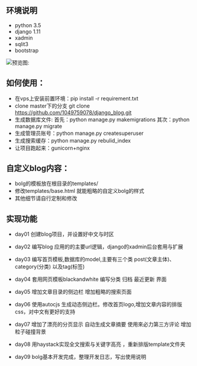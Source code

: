 ## 环境说明
- python 3.5
- django 1.11
- xadmin
- sqlit3
- bootstrap


![预览图:](http://images.cnblogs.com/cnblogs_com/guigujun/1143402/o_tel.png)
## 如何使用：
- 在vps上安装前置环境：pip install -r requirement.txt
- clone master下的分支 git clone https://github.com/1049759078/django_blog.git
- 生成数据库文件: 首先：python manage.py makemigrations 其次：python manage.py migrate
- 生成管理员账号：python manage.py createsuperuser
- 生成搜索缓存：python manage.py rebulid_index
- 让项目跑起来：gunicorn+nginx
## 自定义blog内容：
- bolg的模板放在根目录的templates/
- 修改templates/base.html 就能粗略的自定义bolg的样式
- 其他细节请自行定制和修改
## 实现功能
- day01 创建blog项目，并设置好中文与时区
- day02 编写blog 应用的的主要url逻辑，django的xadmin后台套用与扩展
- day03 编写首页模板,数据库的model,主要有三个类 post(文章主体)、category(分类) 以及tag(标签)
- day04 套用网页模板blackandwhite 编写分类 归档 最近更新 界面

- day05 增加文章目录的侧边栏 增加粗略的搜索页面
- day06 使用autocjs 生成动态侧边栏。修改首页logo,增加文章内容的排版css，对中文有更好的支持
- day07 增加了漂亮的分页显示 自动生成文章摘要 使用來必力第三方评论 增加粒子碰撞背景
- day08 用haystack实现全文搜索与关键字高亮 ，重新排版template文件夹
- day09 bolg基本开发完成，整理开发日志，写出使用说明